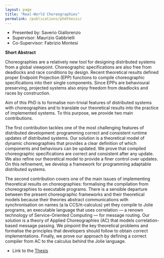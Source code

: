 ```yaml
---
layout: page
title: "Real-World Choreographies"
permalink: /publications/phdthesis/
---
```


- Presented by: Saverio Giallorenzo
- Supervisor: Maurizio Gabbrielli
- Co-Supervisor: Fabrizio Montesi

**Short Abstract**

Choreographies are a relatively new tool for designing distributed systems from a global viewpoint. Choreographic specifications are also free from deadlocks and race conditions by design. Recent theoretical results defined proper Endpoint Projection (EPP) functions to compile choreographic specifications into their single components. Since EPPs are behavioural preserving, projected systems also enjoy freedom from deadlocks and races by construction. 
 
Aim of this PhD is to formalise non-trivial features of distributed systems with choreographies and to translate our theoretical results into the practice of implemented systems. To this purpose, we provide two main contributions.
 
The first contribution tackles one of the most challenging features of distributed development: programming correct and consistent runtime updates of distributed systems. Our solution is a theoretical model of dynamic choreographies that provides a clear definition of which components and behaviours can be updated. We prove that compiled choreographic specifications are correct and consistent after any update. We also refine our theoretical model to provide a finer control over updates. On this refinement, we develop a framework for programming adaptable distributed systems.
 
The second contribution covers one of the main issues of implementing theoretical results on choreographies: formalising the compilation from choreographies to executable programs. There is a sensible departure between the present choreographic frameworks and their theoretical models because their theories abstract communications with synchronisation on names (a la CCS/π-calculus) yet they compile to Jolie programs, an executable language that uses correlation — a renown technology of Service-Oriented Computing — for message routing. Our solution is a theory of Applied Choreographies (AC) that models correlation-based message passing. We pinpoint the key theoretical problems and formalise the principles that developers should follow to obtain correct implementations. Finally, we prove our approach by defining a correct compiler from AC to the calculus behind the Jolie language.

-   Link to the [Thesis](Saverio_Giallorenzo_-_Real-World_Choreographies.pdf)
